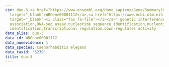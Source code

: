 ```yaml
---
csv: duo-3,<a href="https://www.ensembl.org/Homo_sapiens/Gene/Summary?db=core;g=WBGene00001112"
  target="_blank">WBGene00001112</a>,<a href="https://www.ncbi.nlm.nih.gov/pubmed/27496166"
  target="_blank"><i class="fas fa-file"></i></a>",genetic interference,functional
  association,RNA-seq assay,nucleotide sequence identification,nucleotide sequence
  identification,transcriptional regulation,down-regulates activity
data_alias: duo-3
data_id: WBGene00001112
data_numevidence: 1
data_species: Caenorhabditis elegans
data_taxid: '6239'
title: duo-3
---
```


